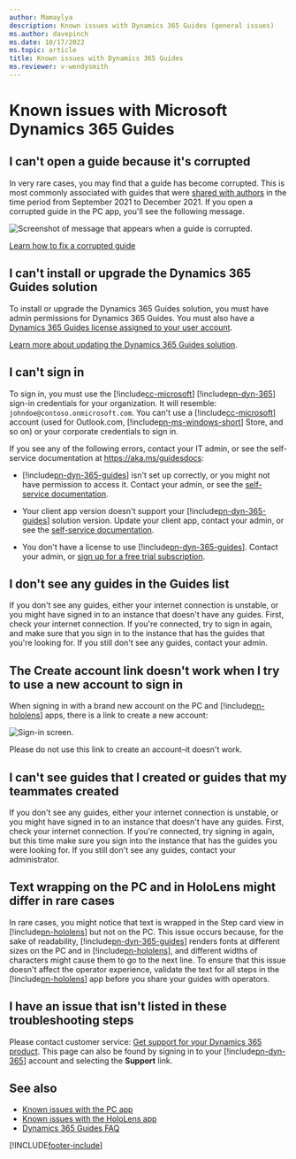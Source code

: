```yaml
---
author: Mamaylya
description: Known issues with Dynamics 365 Guides (general issues)
ms.author: davepinch
ms.date: 10/17/2022
ms.topic: article
title: Known issues with Dynamics 365 Guides
ms.reviewer: v-wendysmith
---
```


# Known issues with Microsoft Dynamics 365 Guides

## I can't open a guide because it's corrupted

In very rare cases, you may find that a guide has become corrupted. This is most commonly associated with guides that were [shared with authors](admin-share-guide.md) in the time period from September 2021 to December 2021. If you open a corrupted guide in the PC app, you'll see the following message. 

![Screenshot of message that appears when a guide is corrupted.](media/corrupted-guide-message.jpg "Screenshot of message that appears when a guide is corrupted")

[Learn how to fix a corrupted guide](corrupted-guide.md)

## I can't install or upgrade the Dynamics 365 Guides solution

To install or upgrade the Dynamics 365 Guides solution, you must have admin permissions for Dynamics 365 Guides. You must also have a [Dynamics 365 Guides license assigned to your user account](add-users.md#assign-a-dynamics-365-guides-license-to-an-existing-user).

[Learn more about updating the Dynamics 365 Guides solution](upgrade.md).

## I can't sign in

To sign in, you must use the [!include[cc-microsoft](../includes/cc-microsoft.md)] [!include[pn-dyn-365](../includes/pn-dyn-365.md)] sign-in credentials for your organization. It will resemble: `johndoe@contoso.onmicrosoft.com`. You can't use a [!include[cc-microsoft](../includes/cc-microsoft.md)] account (used for Outlook.com, [!include[pn-ms-windows-short](../includes/pn-ms-windows-short.md)] Store, and so on) or your corporate credentials to sign in. 

If you see any of the following errors, contact your IT admin, or see the self-service documentation at <https://aka.ms/guidesdocs>:

- [!include[pn-dyn-365-guides](../includes/pn-dyn-365-guides.md)] isn't set up correctly, or you might not have permission to access it. Contact your admin, or see the [self-service documentation](./overview.md).

- Your client app version doesn't support your [!include[pn-dyn-365-guides](../includes/pn-dyn-365-guides.md)] solution version. Update your client app, contact your admin, or see the [self-service documentation](./overview.md).

- You don't have a license to use [!include[pn-dyn-365-guides](../includes/pn-dyn-365-guides.md)]. Contact your admin, or [sign up for a free trial subscription](setup.md).

## I don't see any guides in the Guides list

If you don't see any guides, either your internet connection is unstable, or you might have signed in to an instance that doesn't have any guides. First, check your internet connection. If you're connected, try to sign in again, and make sure that you sign in to the instance that has the guides that you're looking for. If you still don't see any guides, contact your admin.

## The Create account link doesn't work when I try to use a new account to sign in

When signing in with a brand new account on the PC and [!include[pn-hololens](../includes/pn-hololens.md)] apps, there is a link to create a new account:

![Sign-in screen.](media/sign-in-screen.PNG "Sign-in screen")
 
Please do not use this link to create an account–it doesn't work.

## I can't see guides that I created or guides that my teammates created

If you don't see any guides, either your internet connection is unstable, or you might have signed in to an instance that doesn't have any guides. First, check your internet connection. If you're connected, try signing in again, but this time make sure you sign into the instance that has the guides you were looking for. If you still don't see any guides, contact your administrator.

## Text wrapping on the PC and in HoloLens might differ in rare cases

In rare cases, you might notice that text is wrapped in the Step card view in [!include[pn-hololens](../includes/pn-hololens.md)] but not on the PC. This issue occurs because, for the sake of readability, [!include[pn-dyn-365-guides](../includes/pn-dyn-365-guides.md)] renders fonts at different sizes on the PC and in [!include[pn-hololens](../includes/pn-hololens.md)], and different widths of characters might cause them to go to the next line. To ensure that this issue doesn't affect the operator experience, validate the text for all steps in the [!include[pn-hololens](../includes/pn-hololens.md)] app before you share your guides with operators.

## I have an issue that isn't listed in these troubleshooting steps

Please contact customer service: [Get support for your Dynamics 365 product](/dynamics365/get-started/support/). This page can also be found by signing in to your [!include[pn-dyn-365](../includes/pn-dyn-365.md)] account and selecting the **Support** link.

## See also

- [Known issues with the PC app](known-issues-pc-app.md)
- [Known issues with the HoloLens app](known-issues-hololens-app.md)
- [Dynamics 365 Guides FAQ](faq.md)



[!INCLUDE[footer-include](../includes/footer-banner.md)]
